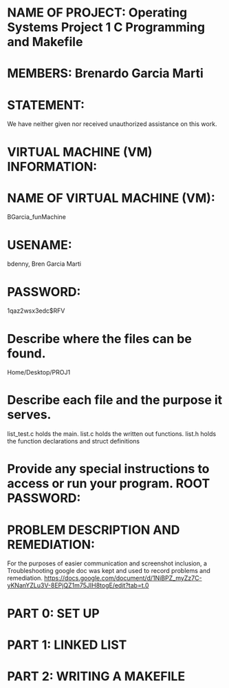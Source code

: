 NAME OF PROJECT: Operating Systems Project 1
C Programming and Makefile
================

MEMBERS: Brenardo Garcia Marti
========

STATEMENT:
==========
We have neither given nor received unauthorized assistance on this work.

VIRTUAL MACHINE (VM) INFORMATION:
=================================

NAME OF VIRTUAL MACHINE (VM):
==========
BGarcia_funMachine

USENAME:  
==========
bdenny, Bren Garcia Marti

PASSWORD: 
========== 
1qaz2wsx3edc$RFV

Describe where the files can be found.
==========
Home/Desktop/PROJ1

Describe each file and the purpose it serves.
==========
list_test.c holds the main. list.c holds the written out functions. list.h holds the function declarations and struct definitions

Provide any special instructions to access or run your program.
ROOT PASSWORD:
==============

PROBLEM DESCRIPTION AND REMEDIATION:
====================================
For the purposes of easier communication and screenshot inclusion, a Troubleshooting google doc was kept and used to record problems and remediation.
https://docs.google.com/document/d/1NiBPZ_myZz7C-yKNanYZLu3V-8EPjQZ1m75JIH8togE/edit?tab=t.0

  PART 0: SET UP
  ==============
  
  PART 1: LINKED LIST
  ===================
  
  PART 2: WRITING A MAKEFILE
  ===========================
  
